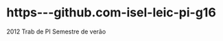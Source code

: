 https---github.com-isel-leic-pi-g16
===================================

2012 Trab de PI Semestre de verão